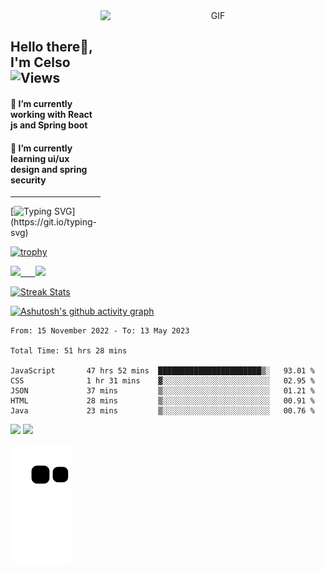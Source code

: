 <div target="_blank" align="center">
  <img align="right" top="500" height="360" width="360" alt="GIF" src="https://user-images.githubusercontent.com/64174170/202542933-bb6f3d82-6a33-4d6c-9e6a-433f477e5ffc.png">
  <br/>
</div>

## Hello there👋, I'm Celso  ![Views](https://komarev.com/ghpvc/?username=CelsoDeCarvalho)


#### 🔭 I’m currently working with React js and Spring boot 
#### 🌱 I’m currently learning ui/ux design and spring security
---

<div id="badges"  align="left">

[![Typing SVG](https://readme-typing-svg.herokuapp.com?color=63CF15&lines=Do+you+want+to+code+with+me?)](https://git.io/typing-svg)
  </div>   
    
  
[![trophy](https://github-profile-trophy.vercel.app/?username=CelsoDeCarvalho&theme=merko&margin-w=10&margin-h=10&column=4)](https://github.com/ryo-ma/github-profile-trophy)  

 <p align="left">
  <a href="https://github.com/CelsoDeCarvalho">
  <img width=55% src="https://github-readme-stats.vercel.app/api?username=CelsoDeCarvalho&show_icons=true&theme=dracula&include_all_commits=true&count_private=true"/>&nbsp;&nbsp;&nbsp;&nbsp;&nbsp;
  <img  width=40% src="https://github-readme-stats.vercel.app/api/top-langs/?username=CelsoDeCarvalho&layout=compact&langs_count=7&theme=dracula"/>
</p>

  <p align="left">
    <a href="https://github.com/CelsoDeCarvalho"><img width=55% alt="Streak Stats" src="https://github-readme-streak-stats.herokuapp.com/?user=CelsoDeCarvalho&theme=dracula"/></a>
   </p>
   
 
[![Ashutosh's github activity graph](https://github-readme-activity-graph.cyclic.app/graph?username=CelsoDeCarvalho&theme=dracula)](https://github.com/ashutosh00710/github-readme-activity-graph)
 
 <!--START_SECTION:waka-->

```text
From: 15 November 2022 - To: 13 May 2023

Total Time: 51 hrs 28 mins

JavaScript       47 hrs 52 mins  ███████████████████████▒░   93.01 %
CSS              1 hr 31 mins    ▓░░░░░░░░░░░░░░░░░░░░░░░░   02.95 %
JSON             37 mins         ▒░░░░░░░░░░░░░░░░░░░░░░░░   01.21 %
HTML             28 mins         ▒░░░░░░░░░░░░░░░░░░░░░░░░   00.91 %
Java             23 mins         ▒░░░░░░░░░░░░░░░░░░░░░░░░   00.76 %
```

<!--END_SECTION:waka-->

<div> 
  <a href="https://www.youtube.com/channel/UCCJxgXrV3x_lc4Gw5ogynew" target="_blank"><img src="https://img.shields.io/badge/YouTube-FF0000?style=for-the-badge&logo=youtube&logoColor=white" target="_blank"></a>
  <a href="https://www.linkedin.com/in/celso-momade" target="_blank"><img src="https://img.shields.io/badge/-LinkedIn-%230077B5?style=for-the-badge&logo=linkedin&logoColor=white" target="_blank"></a> 
 
</div>
 
  ![Snake animation](https://github.com/CelsoDeCarvalho/CelsoDeCarvalho/blob/output/github-contribution-grid-snake.svg)
